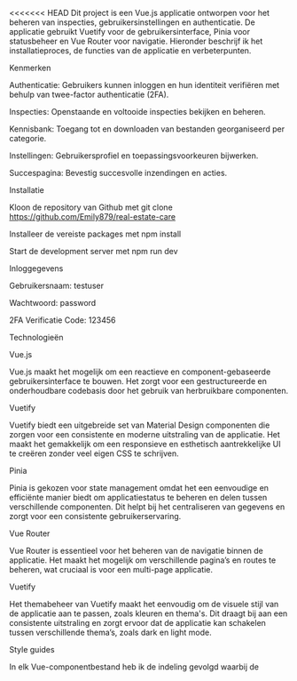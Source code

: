 <<<<<<< HEAD
Dit project is een Vue.js applicatie ontworpen voor het beheren van inspecties, gebruikersinstellingen en authenticatie. De applicatie gebruikt Vuetify voor de gebruikersinterface, Pinia voor statusbeheer en Vue Router voor navigatie. Hieronder beschrijf ik het installatieproces, de functies van de applicatie en verbeterpunten. 

Kenmerken 

Authenticatie: Gebruikers kunnen inloggen en hun identiteit verifiëren met behulp van twee-factor authenticatie (2FA). 

Inspecties: Openstaande en voltooide inspecties bekijken en beheren. 

Kennisbank: Toegang tot en downloaden van bestanden georganiseerd per categorie. 

Instellingen: Gebruikersprofiel en toepassingsvoorkeuren bijwerken. 

Succespagina: Bevestig succesvolle inzendingen en acties. 

Installatie 

Kloon de repository van Github met git clone https://github.com/Emily879/real-estate-care

Installeer de vereiste packages met npm install 

Start de development server met npm run dev 

Inloggegevens 

Gebruikersnaam: testuser 

Wachtwoord: password 

2FA Verificatie Code: 123456 

Technologieën 

Vue.js 

Vue.js maakt het mogelijk om een reactieve en component-gebaseerde gebruikersinterface te bouwen. Het zorgt voor een gestructureerde en onderhoudbare codebasis door het gebruik van herbruikbare componenten. 

Vuetify 

Vuetify biedt een uitgebreide set van Material Design componenten die zorgen voor een consistente en moderne uitstraling van de applicatie. Het maakt het gemakkelijk om een responsieve en esthetisch aantrekkelijke UI te creëren zonder veel eigen CSS te schrijven. 

Pinia 

Pinia is gekozen voor state management omdat het een eenvoudige en efficiënte manier biedt om applicatiestatus te beheren en delen tussen verschillende componenten. Dit helpt bij het centraliseren van gegevens en zorgt voor een consistente gebruikerservaring. 

Vue Router 

Vue Router is essentieel voor het beheren van de navigatie binnen de applicatie. Het maakt het mogelijk om verschillende pagina’s en routes te beheren, wat cruciaal is voor een multi-page applicatie. 

Vuetify 

Het themabeheer van Vuetify maakt het eenvoudig om de visuele stijl van de applicatie aan te passen, zoals kleuren en thema's. Dit draagt bij aan een consistente uitstraling en zorgt ervoor dat de applicatie kan schakelen tussen verschillende thema’s, zoals dark en light mode. 

Style guides 

In elk Vue-componentbestand heb ik de indeling gevolgd waarbij de <script setup> tag voor de script-inhoud staat, gevolgd door de <template> tag voor de template-inhoud en tenslotte de reguliere <script> tag voor imports, variabelen, methods, en exports. 

Componentnamen zijn consistent in PascalCase benoemd om te voldoen aan Vue.js conventies en om duidelijk onderscheid te maken tussen componenten. 

Gebruikersinstellingen worden beheerd met Pinia, waarbij ik de Pinia-richtlijnen heb gevolgd voor state management.  

Waar nodig heb ik scoped slots gebruikt in componenten om context-afhankelijke inhoud op een flexibele manier te tonen. Dit zorgt ervoor dat icons en andere specifieke elementen alleen worden geladen waar ze daadwerkelijk nodig zijn. 

Externe libraries zoals Pinia voor state management en Vue Router voor routing zijn op een correcte manier geïntegreerd en gebruikt. Dit helpt bij het structureren van de applicatie en het beheer van routes en staat op een gescheiden en georganiseerde manier. 

Er is een CSS-framework Vueitfy gebruikt om de layout consistent te houden door de hele applicatie. Dit zorgt voor een uniforme uitstraling en helpt bij het handhaven van een responsieve en esthetisch aantrekkelijke interface. 

Gebruiksvriendelijkheid 

1. Basisfeedback via UI-elementen zoals v-alert voor foutmeldingen en bevestigingsdialogen voor succesvolle acties. Gebruikers krijgen bijvoorbeeld feedback wanneer inloggegevens onjuist zijn of wanneer voorkeuren met succes zijn opgeslagen. 

2. De applicatie gebruikt algemene terminologie en concepten met betrekking tot inspecties, instellingen en gebruikersbeheer. Labels als “Open inspecties” en “Voltooide inspecties” sluiten aan bij de verwachtingen van de gebruiker en de industrienormen. 

3. Gebruikers kunnen heen en weer navigeren tussen verschillende weergaven, zoals schakelen tussen inspecties en instellingen. Bovendien kunnen gebruikers acties annuleren, zoals het indienen van formulieren. 

4. De applicatie hanteert consistente layout, met behulp van Vuetify componenten voor knoppen, kaarten en formulierelementen. Consistente styling wordt toegepast op alle componenten met behulp van branding.css. 

5. Basale validatie is voorzien voor formulierinvoer (bijv. verplichte velden in aanmeldings- en instellingenformulieren). Gebruikers worden begeleid om fouten te corrigeren voordat ze het formulier indienen. Geavanceerde mechanismen om fouten te voorkomen ontbreken. Er is geen real-time validatie of begeleiding om gebruikers te helpen fouten te vermijden voordat ze optreden. 

6. De applicatie gebruikt herkenbare pictogrammen en labels voor navigatie en acties. Functies zoals knoppen om bestanden te downloaden en inspectiekaarten zijn duidelijk gelabeld. 

7. De applicatie stelt gebruikers in staat om veelvoorkomende taken met minimale inspanning uit te voeren, zoals navigeren tussen inspectieweergaven en het bijwerken van instellingen. 

8. Het ontwerp volgt een minimalistische aanpak, met eenvoudige lay-outs en gerichte inhoud. Belangrijke informatie wordt gepresenteerd zonder overbodige elementen. 

9. Er worden foutmeldingen gegeven bij ongeldige aanmeldingsgegevens en andere invoerfouten. Gebruikers ontvangen waarschuwingen en foutmeldingen als er iets fout gaat. 

10. Er wordt basishulp geboden via UI-elementen zoals formulierlabels en foutmeldingen. Gebruikers kunnen een leidraad vinden voor wat vereist is voor elk formulierveld. 

Toegankelijkheid  

1. Afbeeldingen en pictogrammen bevatten alt-attributen of beschrijvende aria-labels. Bijvoorbeeld, de v-avatar component voor gebruikersprofiel afbeeldingen en iconen gebruiken tekstbeschrijvingen of bieden zinvolle alternatieve tekst.  

2. De applicatie bevat geen op tijd gebaseerde media (video's of audio) waarvoor bijschriften of andere toegankelijkheidsfuncties nodig zijn. 

3. De toepassing gebruikt standaard HTML-elementen en Vuetify-componenten die zich aanpassen aan verschillende apparaten en schermformaten. Lay-outs en componenten passen zich responsief aan. 

4. Er is voldoende kleurcontrast tussen tekst- en achtergrondkleuren, conform het kleurenschema dat is gedefinieerd in branding.css. Interactieve elementen hebben duidelijke visuele focusindicatoren. 

5. Interactieve elementen zoals knoppen, links en formuliervelden zijn toegankelijk via toetsenbordnavigatie. Er zijn focusindicatoren aanwezig en gebruikers kunnen door de applicatie navigeren via het toetsenbord. 

6. De applicatie bevat geen tijdgerelateerde inhoud die interactie van de gebruiker vereist binnen een bepaald tijdsbestek. Er zijn geen specifieke functies die tijdslimieten beheren of gebruikers de mogelijkheid bieden om de tijd te verlengen. 

7. De applicatie bevat geen inhoud waarvan bekend is dat deze aanvallen of lichamelijke reacties veroorzaakt. Er zijn geen knipperende elementen of animaties die mogelijk aanvallen kunnen veroorzaken. 

8. De applicatie bevat duidelijke en consistente navigatieopties, met toegankelijke koppelingen en knoppen. Gebruikers kunnen door de applicatie navigeren met duidelijke aandachtsindicatoren en visuele aanwijzingen. 

9. De applicatie gebruikt duidelijke en eenvoudige taal, met leesbare tekst en duidelijke instructies. Labels en instructies zijn beknopt en gemakkelijk te begrijpen.  

10. De applicatie biedt basisassistentie voor invoer, zoals formulierlabels en foutmeldingen. Gebruikers worden door formulieren geleid met duidelijke instructies. 

11. De applicatie gebruikt semantische HTML en houdt zich aan de best practices voor ARIA rollen en attributen.  

12. Vuetify componenten zijn ontworpen om compatibel te zijn met ondersteunende technologieën. 

Veiligheid 

De applicatie maakt gebruik van een eenvoudige inlogfunctionaliteit met een testaccount voor demonstratiedoeleinden. Na succesvolle inlog worden gebruikers doorgestuurd naar een 2FA-pagina voor extra beveiliging. 

Bij het invoeren van een verificatiecode wordt de gebruiker verder geauthenticeerd en doorverwezen naar de hoofdpagina. Dit verhoogt de veiligheid door een extra verificatielaag toe te voegen. 

Gevoelige gegevens, zoals gebruikersauthenticatie-informatie, worden lokaal opgeslagen met behulp van localStorage in plaats van in de applicatiestate, wat helpt bij het minimaliseren van de blootstelling van gegevens aan andere delen van de applicatie. 

Formulieren en invoervelden worden gecontroleerd op geldigheid, maar de huidige implementatie is beperkt tot eenvoudige validatie (bijvoorbeeld vereisen van ingevulde velden). Verdere validatie en sanering zijn nodig om invoer van gebruikers te filteren op mogelijke beveiligingsrisico's zoals SQL-injecties of cross-site scripting (XSS). 

 

Verdere verbeteringen 

De huidige implementatie maakt geen gebruik van HTTPS in de lokale omgeving, wat belangrijk is voor de veilige overdracht van gegevens over netwerken. Dit moet worden geïmplementeerd bij de productie-uitrol. 

Het is belangrijk om externe libraries en dependencies regelmatig te controleren en bij te werken om bekende beveiligingslekken te vermijden.  

De applicatie maakt momenteel geen gebruik van server-side validatie. Voor een hogere veiligheid is het essentieel om server-side controles toe te passen om te voorkomen dat ongewenste gegevens worden opgeslagen of verwerkt. 

 

 
=======
# real-estate-care
>>>>>>> 9a5affe152e634b2cad661614dac0f987555dad0
